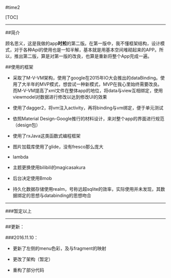 #time2

[TOC]

---
##简介

顾名思义，这是我做的app**时煎**的第二版。在第一版中，我不懂框架结构，设计模式，对于各种Api的使用也是一知半解，基本就是用基本空间堆砌起来的APP。所以，推出第二版，算是对第一版的改良，也算是重新将整个App完成一遍。

##使用的框架
* 采取了M-V-VM架构，使用了google在2015年IO大会推出的dataBinding。使用了大半年的MVP模式，想尝试一种新模式，MVP在我心里始终需要改良。而M-V-VM提高了xml文件在整体app的地位，将data与view互相绑定，使用viewmodel对数据进行修改以达到修改UI的效果

* 使用了dagger2，将vm注入activity，再将binding与vm绑定，便于单元测试

* 依照Material Design-Google推行的材料设计，来对整个app的界面进行规范（design包）

* 使用了rxJava这类函数式编程框架

* 图片加载库使用了glide，没有fresco那么庞大

* lambda

* 主题更换使用bilibili的magicasakura

* 后台决定使用Bmob

* 持久化数据存储使用realm，号称远超sqlite的效率，实际使用并未发现，其数据绑定的思想与databinding的思想吻合
___

###暂定以上

___

##更新：

###2016.11.10：

 * 更新了左侧的menu色彩，及与fragment的映射
 
 * 更改了架构（暂定）
 
 * 重构了部分代码